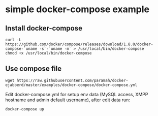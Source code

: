 # simple docker-compose example

## Install docker-compose

```
curl -L https://github.com/docker/compose/releases/download/1.8.0/docker-compose-`uname -s`-`uname -m` > /usr/local/bin/docker-compose
chmod +x /usr/local/bin/docker-compose
```

## Use compose file

```
wget https://raw.githubusercontent.com/paramah/docker-ejabberd/master/examples/docker-compose/docker-compose.yml
```

Edit docker-compose.yml for setup env data (MySQL access, XMPP hostname and admin default username), after edit data run:

```
docker-compose up
```



